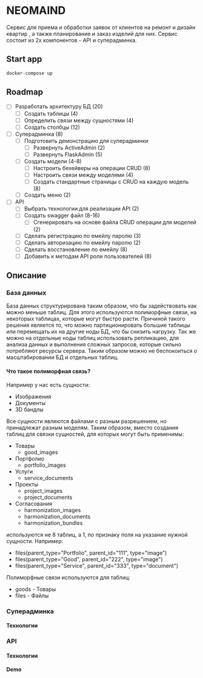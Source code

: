# NEOMAIND
Сервис для приема и обработки заявок от клиентов на ремонт и дизайн квартир
, а также планирование и заказ изделий для них. Сервис 
состоит из 2х компонентов - API и суперадминка.


## Start app
```bash
docker-compose up
```

## Roadmap
- [ ] Разработать архитектуру БД (20)
  - [ ] Создать таблицы (4)
  - [ ] Определить связи между сущностями (4)
  - [ ] Создать столбцы (12)
- [ ] Суперадминка (8)
  - [ ] Подготовить демонстрацию для суперадминки
    - [ ] Развернуть ActiveAdmin (2)
    - [ ] Развернуть FlaskAdmin (5)
  - [ ] Создать модели (4-8)
      - [ ] Настроить бехейверы на операции CRUD (8)
      - [ ] Настроить связи между моделями (4)
      - [ ] Создать стандартные страницы с CRUD на каждую модель (8)
  - [ ] Создать меню (2)
- [ ] API
  - [ ] Выбрать технологии для реализации API (2)
  - [ ] Создать swagger файл (8-16)
    - [ ] Сгенерировать на основе файла CRUD операции для моделей (2)
  - [ ] Сделать регистрацию по емейлу паролю (3)
  - [ ] Сделать авторизацию по емейлу паролю (2)
  - [ ] Сделать восстановление по емейлу (8)
  - [ ] Добавить к методам API роли пользователей (8)

## Описание
### База данных
База данных структурирована таким образом, что бы задействовать
как можно меньше таблиц. Для этого используются полиморфные связи,
на некоторых таблицах, которые могут быстро расти. Причиной такого
решения является то, что можно партиционировать большие таблицы
или перемещать их на другие ноды БД, что бы снизить нагрузку. Так же
можно на отдельные ноды таблиц использовать репликацию, для анализа данных
и выполнения сложных запросов, которые сильно потребляют ресурсы сервера.
Таким образом можно не беспокоиться о масштабировании БД и отдельных таблиц.

#### Что такое полиморфная связь?
Например у нас есть сущности:
- Изображения
- Документы
- 3D бандлы

Все сущности являются файлами с разным разрешением, но принадлежат разным моделям. 
Таким образом, вместо создания таблиц для связки сущностей, для которых могут быть применимы:
- Товары
  - good_images
- Портфолио
  - portfolio_images
- Услуги
  - service_documents
- Проекты
  - project_images
  - project_documents
- Согласования
  - harmonization_images
  - harmonization_documents
  - harmonization_bundles

используются не 8 таблиц, а 1, по признаку поля на указание нужной сущности.
Например: 
- files(parent_type="Portfolio", parent_id="111", type="image")
- files(parent_type="Good", parent_id="222", type="image")
- files(parent_type="Service", parent_id="333", type="document")

Полиморфные связи используются для таблиц:
- goods - Товары
- files - Файлы

### Суперадминка
#### Технологии

### API
#### Технологии
#### Demo

